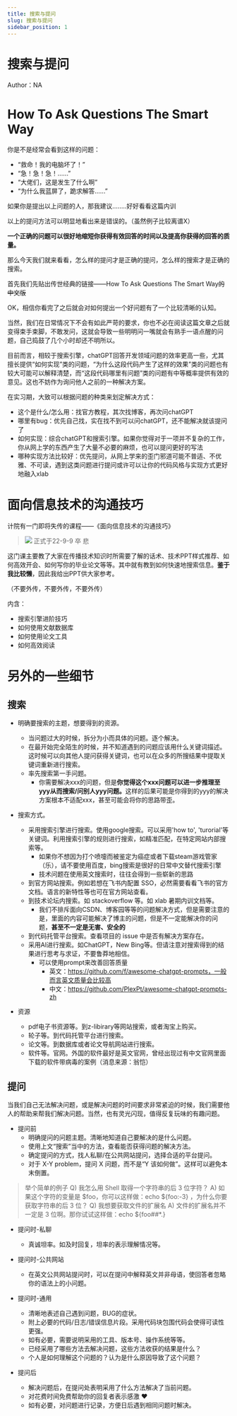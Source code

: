 ```yaml
---
title: 搜索与提问
slug: 搜索与提问
sidebar_position: 1
---
```



# 搜索与提问

Author：NA

# How To Ask Questions The Smart Way

你是不是经常会看到这样的问题：

- “救命！我的电脑坏了！”
- “急！急！急！......”
- “大佬们，这是发生了什么啊”
- “为什么我蓝屏了，跪求解答......”

如果你是提出以上问题的人，那我建议........好好看看这篇内训

以上的提问方法可以明显地看出来是错误的。（虽然例子比较离谱X）

<b>一个正确的问题可以很好地缩短你获得有效回答的时间以及提高你获得的回答的质量。</b>

那么今天我们就来看看，怎么样的提问才是正确的提问，怎么样的搜索才是正确的搜索。

首先我们先贴出传世经典的链接——How To Ask Questions The Smart Way<del>的中文版</del>

OK，相信你看完了之后就会对如何提出一个好问题有了一个比较清晰的认知。

当然，我们在日常情况下不会有如此严苛的要求，你也不必在阅读这篇文章之后就变得束手束脚，不敢发问，这就会导致一些明明问一嘴就会有熟手一语点醒的问题，自己捣鼓了几个小时却还不明所以。

目前而言，相较于搜索引擎，chatGPT回答开发领域问题的效率更高一些，尤其擅长提供“如何实现”类的问题，“为什么这段代码产生了这样的效果”类的问题也有较大可能可以解释清楚，而“这段代码哪里有问题”类的问题有中等概率提供有效的意见。这也不妨作为询问他人之前的一种解决方案。

在实习期，大致可以根据问题的种类来划定解决方式：

- 这个是什么/怎么用：找官方教程，其次找博客，再次问chatGPT
- 哪里有bug：优先自己找，实在找不到可以问chatGPT，还不能解决就该提问了
- 如何实现：综合chatGPT和搜索引擎。如果你觉得对于一项并不复杂的工作，你从网上学的东西产生了大量不必要的麻烦，也可以提问更好的写法
- 哪种实现方法比较好：优先提问，从网上学来的歪门邪道可能不普适、不优雅、不可读，遇到这类问题进行提问或许可以让你的代码风格与实现方式更好地融入xlab

# 面向信息技术的沟通技巧

计院有一门即将失传的课程——《面向信息技术的沟通技巧》

> ![](/assets/YCONbO0efol2azxr4KRcBEPMnDd.png)
> 正式于22-9-9 卒 悲

这门课主要教了大家在传播技术知识时所需要了解的话术、技术PPT样式推荐、如何高效开会、如何写你的毕业论文等等。其中就有教到如何快速地搜索信息。<b>鉴于我比较懒</b>，因此我给出PPT供大家参考。

（不要外传，不要外传，不要外传）

内含：

- 搜索引擎进阶技巧
- 如何使用文献数据库
- 如何使用论文工具
- 如何高效阅读

# 另外的一些细节

## 搜索

- 明确要搜索的主题，想要得到的资源。
    - 当问题过大的时候，拆分为小而具体的问题。逐个解决。
    - 在最开始完全陌生的时候，并不知道遇到的问题应该用什么关键词描述。这时候可以向其他人提问获得关键词，也可以在众多的所搜结果中提取关键词重新进行搜索。
    - 率先搜索第一手问题。
        - 你需要解决xxx的问题，但是<b>你觉得这个xxx问题可以进一步推理至yyy从而搜索/问别人yyy问题。</b>这样的后果可能是你得到的yyy的解决方案根本不适配xxx，甚至可能会将你的思路带歪。

- 搜索方式。
    - 采用搜索引擎进行搜索。使用google搜索。可以采用'how to', 'turorial'等关键词。利用搜索引擎的规则进行搜索，如精准匹配，在特定网站内部搜索等。
        - 如果你不想因为打个喷嚏而被鉴定为癌症或者下载steam游戏管家（乐），请不要使用百度，bing搜索是很好的日常中文替代搜索引擎
        - 技术问题在使用英文搜索时，往往会得到一些崭新的思路
    - 到官方网站搜索。例如若想在飞书内配置 SSO，必然需要看看飞书的官方文档。语言的新特性等也可在官方网站查看。
    - 到技术论坛内搜索。如 stackoverflow 等。如 xlab 暑期内训文档等。
        - 我们不排斥面向CSDN、博客园等等的问题解决方式，但是需要注意的是，里面的内容可能解决了博主的问题，但是不一定能解决你的问题，<b>甚至不一定是无害、安全的</b>
    - 到代码托管平台搜索。查看项目的 issue 中是否有解决方案存在。
    - 采用AI进行搜索。如ChatGPT，New Bing等。但请注意对搜索得到的结果进行思考与求证，不要鲁莽地相信。
        - 可以使用prompt来改善回答质量
            - 英文：https://github.com/f/awesome-chatgpt-prompts，一般而言英文质量会比较高
            - 中文：https://github.com/PlexPt/awesome-chatgpt-prompts-zh

- 资源
    - pdf电子书资源等。到z-libirary等网站搜索，或者淘宝上购买。
    - 轮子等。到代码托管平台进行搜索。
    - 论文等。到数据库或者论文导航网站进行搜索。
    - 软件等。官网。外国的软件最好是英文官网，曾经出现过有中文官网里面下载的软件带病毒的案例（消息来源：翁恺）

## 提问

当我们自己无法解决问题，或是解决问题的时间要求非常紧迫的时候，我们需要他人的帮助来帮我们解决问题。当然，也有灵光闪现，值得反复玩味的有趣问题。

- 提问前
    - 明确提问的问题主题。清晰地知道自己要解决的是什么问题。
    - 使用上文“搜索”当中的方法，查看能否获得问题的解决方法。
    - 确定提问的方式，找人私聊/在公共网站提问，选择合适的平台提问。
    - 对于 X-Y problem，提问 X 问题，而不是“Y 该如何做”。这样可以避免本末倒置。

> 举个简单的例子
> Q) 我怎么用 Shell 取得一个字符串的后 3 位字符？
> A) 如果这个字符的变量是 $foo，你可以这样做：echo ${foo:-3} ，为什么你要获取字符串的后 3 位？
> Q) 我想要获取文件的扩展名
> A) 文件的扩展名并不一定是 3 位啊。那你试试这样做：echo ${foo##*.}

- 提问时-私聊
    - 真诚坦率。如及时回复，坦率的表示理解情况等。

- 提问时-公共网站
    - 在英文公共网站提问时，可以在提问中解释英文并非母语，使回答者忽略你的语法上的小问题。

- 提问时-通用
    - 清晰地表述自己遇到问题，BUG的症状。
    - 附上必要的代码/日志/错误信息片段。采用代码块包围代码会使得可读性更强。
    - 如有必要，需要说明采用的工具、版本号、操作系统等等。
    - 已经采用了哪些方法去解决问题，这些方法收获的结果是什么？
    - 个人是如何理解这个问题的？认为是什么原因导致了这个问题？

- 提问后
    - 解决问题后，在提问处表明采用了什么方法解决了当前问题。
    - 对花费时间免费帮助你的回复者表示感激 ❤️
    - 如有必要，对问题进行记录，方便日后遇到相同问题时解决。

